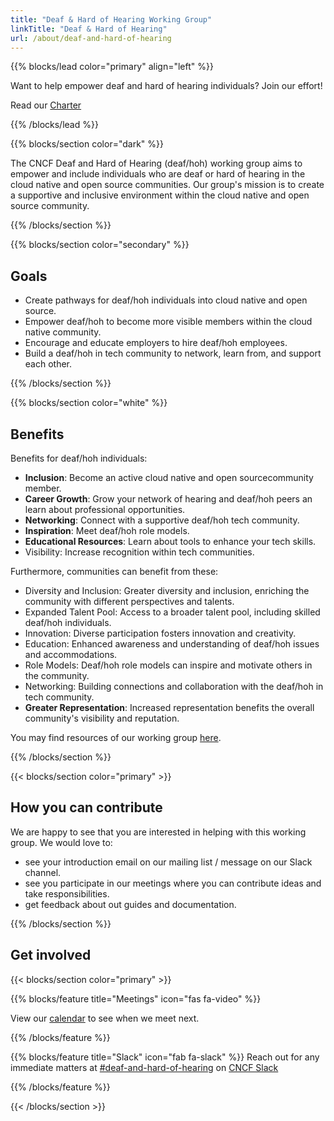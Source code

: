 ```yaml
---
title: "Deaf & Hard of Hearing Working Group"
linkTitle: "Deaf & Hard of Hearing"
url: /about/deaf-and-hard-of-hearing
---
```


{{% blocks/lead color="primary" align="left" %}}

Want to help empower deaf and hard of hearing individuals? Join our effort!

Read our [Charter](https://github.com/cncf/tag-contributor-strategy/tree/main/deaf-and-hard-of-hearing)

{{% /blocks/lead %}}

<div class="section-group">

{{% blocks/section color="dark" %}}

The CNCF Deaf and Hard of Hearing (deaf/hoh) working group aims to empower and include individuals who are deaf or hard of hearing in the cloud native and open source communities.
Our group's mission is to create a supportive and inclusive environment within the cloud native and open source community.

{{% /blocks/section %}}

</div>
<div class="section-group">

{{% blocks/section color="secondary" %}}

## Goals

<div class="text-left">

* Create pathways for deaf/hoh individuals into cloud native and open source.
* Empower deaf/hoh to become more visible members within the cloud native community.
* Encourage and educate employers to hire deaf/hoh employees.
* Build a deaf/hoh in tech community to network, learn from, and support each other.

</div>

{{% /blocks/section %}}

</div>
<div class="section-group">

{{% blocks/section color="white" %}}

## Benefits

<div class="text-left">

Benefits for deaf/hoh individuals:

* **Inclusion**: Become an active cloud native and open sourcecommunity member.
* **Career Growth**: Grow your network of hearing and deaf/hoh peers an learn about professional opportunities. 
* **Networking**: Connect with a supportive deaf/hoh tech community.
* **Inspiration**: Meet deaf/hoh role models.
* **Educational Resources**: Learn about tools to enhance your tech skills.
* Visibility: Increase recognition within tech communities.

Furthermore, communities can benefit from these:

* Diversity and Inclusion: Greater diversity and inclusion, enriching the community with different perspectives and talents.
* Expanded Talent Pool: Access to a broader talent pool, including skilled deaf/hoh individuals.
* Innovation: Diverse participation fosters innovation and creativity.
* Education: Enhanced awareness and understanding of deaf/hoh issues and accommodations.
* Role Models: Deaf/hoh role models can inspire and motivate others in the community.
* Networking: Building connections and collaboration with the deaf/hoh in tech community.
* **Greater Representation**: Increased representation benefits the overall community's visibility and reputation.

You may find resources of our working group [here](/accessibility/).

</div>

{{% /blocks/section %}}
</div>

<div class="section-group">
{{< blocks/section color="primary" >}}

## How you can contribute

<div class="text-left">

We are happy to see that you are interested in helping with this working group. We would love to:

* see your introduction email on our mailing list / message on our Slack channel.
* see you participate in our meetings where you can contribute ideas and take responsibilities.
* get feedback about out guides and documentation.

</div>

{{% /blocks/section %}}
</div>


<div class="section-group">

## Get involved

{{< blocks/section color="primary" >}}

{{% blocks/feature title="Meetings" icon="fas fa-video" %}}

<div>

View our [calendar](https://tockify.com/cncf.public.events/monthly?search=deaf%20and%20hard%20of%20hearing) to see when we meet next.

</div>

{{% /blocks/feature %}}

{{% blocks/feature title="Slack" icon="fab fa-slack" %}}
Reach out for any immediate matters at [#deaf-and-hard-of-hearing](https://cloud-native.slack.com/archives/C05BYNK8A3V) on [CNCF Slack](https://slack.cncf.io)

{{% /blocks/feature %}}

{{< /blocks/section >}}

</div>

